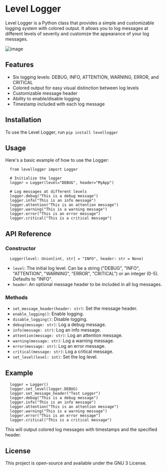 # Level Logger

Level Logger is a Python class that provides a simple and customizable logging system with colored output. It allows you to log messages at different levels of severity and customize the appearance of your log messages.

![image](https://github.com/user-attachments/assets/80b68150-a0e2-4d62-9b9a-4be675757f53)

## Features

- Six logging levels: DEBUG,  INFO,  ATTENTION,  WARNING,  ERROR, and  CRITICAL
- Colored output for easy visual distinction between log levels
- Customizable message header
- Ability to enable/disable logging
- Timestamp included with each log message

## Installation

To use the Level Logger, run `pip install levellogger`

## Usage

Here's a basic example of how to use the Logger:

      from levellogger import Logger

      # Initialize the logger
      logger = Logger(level="DEBUG", header="MyApp")
      
      # Log messages at different levels
      logger.debug("This is a debug message")
      logger.info("This is an info message")
      logger.attention("This is an attention message")
      logger.warning("This is a warning message")
      logger.error("This is an error message")
      logger.critical("This is a critical message")


## API Reference

### Constructor

      Logger(level: Union[int, str] = "INFO", header: str = None)
      
- `level`: The initial log level. Can be a string ("DEBUG", "INFO", "ATTENTION", "WARNING", "ERROR", "CRITICAL") or an integer (0-5). Defaults to "INFO".
- `header`: An optional message header to be included in all log messages.

### Methods

- `set_message_header(header: str)`: Set the message header.
- `enable_logging()`: Enable logging.
- `disable_logging()`: Disable logging.
- `debug(message: str)`: Log a debug message.
- `info(message: str)`: Log an info message.
- `attention(message: str)`: Log an attention message.
- `warning(message: str)`: Log a warning message.
- `error(message: str)`: Log an error message.
- `critical(message: str)`: Log a critical message.
- `set_level(level: int)`: Set the log level.

## Example

      logger = Logger()
      logger.set_level(logger.DEBUG)
      logger.set_message_header("Test Logger")
      logger.debug("This is a debug message")
      logger.info("This is an info message")
      logger.attention("This is an attention message")
      logger.warning("This is a warning message")
      logger.error("This is an error message")
      logger.critical("This is a critical message")

This will output colored log messages with timestamps and the specified header.

## License

This project is open-source and available under the GNU 3 License.
